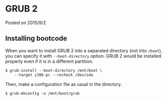 # GRUB 2

Posted on 2015/9/2

## Installing bootcode

When you want to install GRUB 2 into a separated directory (not into `/boot`),
you can specify it with `--boot-directory` option. GRUB 2 would
be installed properly even if it is in a different partition.

```
$ grub-install --boot-directory /mnt/boot \
    --target i386-pc --recheck /dev/sda
```

Then, make a configuration file as usual in the directory.

```
$ grub-mkconfig -o /mnt/boot/grub
```
